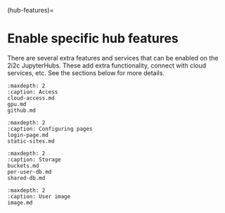 (hub-features)=
# Enable specific hub features

There are several extra features and services that can be enabled on the 2i2c JupyterHubs.
These add extra functionality, connect with cloud services, etc.
See the sections below for more details.

```{toctree}
:maxdepth: 2
:caption: Access
cloud-access.md
gpu.md
github.md
```

```{toctree}
:maxdepth: 2
:caption: Configuring pages
login-page.md
static-sites.md
```

```{toctree}
:maxdepth: 2
:caption: Storage
buckets.md
per-user-db.md
shared-db.md
```

```{toctree}
:maxdepth: 2
:caption: User image
image.md
```

